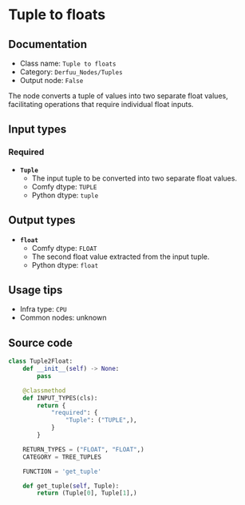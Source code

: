 # Tuple to floats
## Documentation
- Class name: `Tuple to floats`
- Category: `Derfuu_Nodes/Tuples`
- Output node: `False`

The node converts a tuple of values into two separate float values, facilitating operations that require individual float inputs.
## Input types
### Required
- **`Tuple`**
    - The input tuple to be converted into two separate float values.
    - Comfy dtype: `TUPLE`
    - Python dtype: `tuple`
## Output types
- **`float`**
    - Comfy dtype: `FLOAT`
    - The second float value extracted from the input tuple.
    - Python dtype: `float`
## Usage tips
- Infra type: `CPU`
- Common nodes: unknown


## Source code
```python
class Tuple2Float:
    def __init__(self) -> None:
        pass

    @classmethod
    def INPUT_TYPES(cls):
        return {
            "required": {
                "Tuple": ("TUPLE",),
            }
        }

    RETURN_TYPES = ("FLOAT", "FLOAT",)
    CATEGORY = TREE_TUPLES

    FUNCTION = 'get_tuple'

    def get_tuple(self, Tuple):
        return (Tuple[0], Tuple[1],)

```
